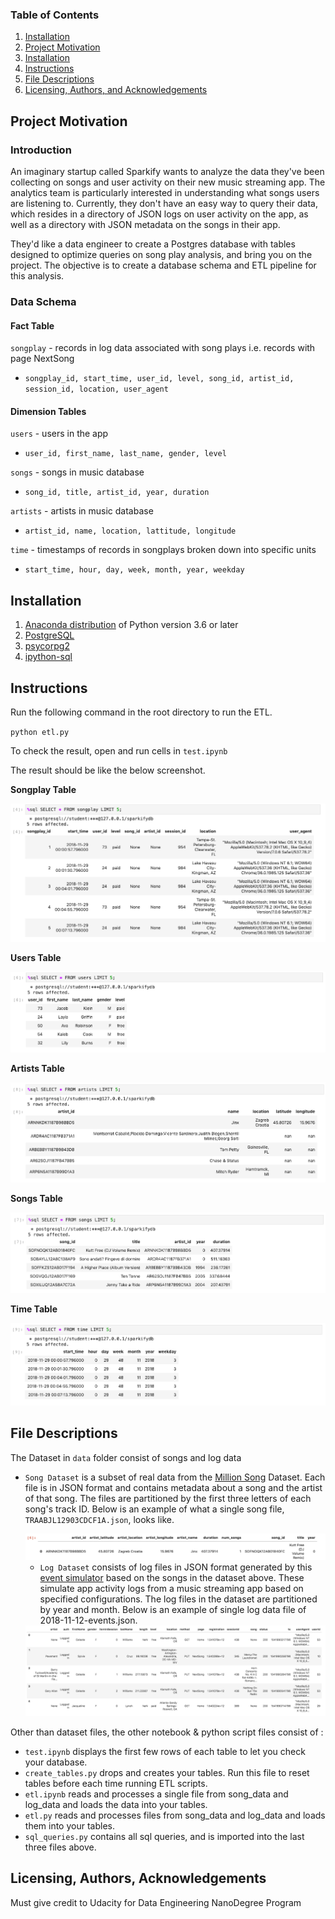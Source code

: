 
### Table of Contents

1. [Installation](#installation)
2. [Project Motivation](#motivation)
3. [Installation](#Installation)
3. [Instructions](#instructions)
4. [File Descriptions](#files)
5. [Licensing, Authors, and Acknowledgements](#licensing)


## Project Motivation<a name="motivation"></a>

### Introduction

An imaginary startup called Sparkify wants to analyze the data they've been collecting on songs and user activity on their new music streaming app. The analytics team is particularly interested in understanding what songs users are listening to. Currently, they don't have an easy way to query their data, which resides in a directory of JSON logs on user activity on the app, as well as a directory with JSON metadata on the songs in their app.

They'd like a data engineer to create a Postgres database with tables designed to optimize queries on song play analysis, and bring you on the project. The objective is to create a database schema and ETL pipeline for this analysis.


### Data Schema

#### Fact Table

`songplay` - records in log data associated with song plays i.e. records with page NextSong
- `songplay_id, start_time, user_id, level, song_id, artist_id, session_id, location, user_agent`

#### Dimension Tables

`users` - users in the app
- `user_id, first_name, last_name, gender, level`

`songs` - songs in music database
- `song_id, title, artist_id, year, duration`

`artists` - artists in music database
- `artist_id, name, location, lattitude, longitude`

`time` - timestamps of records in songplays broken down into specific units
- `start_time, hour, day, week, month, year, weekday`


## Installation <a name="installation"></a>

1. [Anaconda distribution](https://www.anaconda.com/distribution/) of Python version 3.6 or later
2. [PostgreSQL](https://www.postgresql.org/)
3. [psycorpg2](http://initd.org/psycopg/docs/install.html)
4. [ipython-sql](https://github.com/catherinedevlin/ipython-sql)


## Instructions<a name="instructions"></a>

Run the following command in the root directory to run the ETL.

`python etl.py`

To check the result, open and run cells in `test.ipynb`

The result should be like the below screenshot.

**Songplay Table**

<img src="/img/songplay_table_example.png">

**Users Table**

<img src="/img/user_table_example.png">

**Artists Table**

<img src="/img/artist_table_example.png">

**Songs Table**

<img src="/img/song_table_example.png">

**Time Table**

<img src="/img/time_table_example.png">

## File Descriptions <a name="files"></a>

The Dataset in `data` folder consist of songs and log data


- `Song Dataset` is a subset of real data from the [Million Song](https://labrosa.ee.columbia.edu/millionsong/) Dataset. Each file is in JSON format and contains metadata about a song and the artist of that song. The files are partitioned by the first three letters of each song's track ID. Below is an example of what a single song file, `TRAABJL12903CDCF1A.json`, looks like.

    <img src="/img/song_data.png">
    


  - `Log Dataset` consists of log files in JSON format generated by this [event simulator](https://github.com/Interana/eventsim) based on the songs in the dataset above. These simulate app activity logs from a music streaming app based on specified configurations. The log files in the dataset are partitioned by year and month. Below is an example of single log data file of 2018-11-12-events.json.

  <img src="/img/log_data.png">

Other than dataset files, the other notebook & python script files consist of :
- `test.ipynb` displays the first few rows of each table to let you check your database.
- `create_tables.py` drops and creates your tables. Run this file to reset tables before each time running ETL scripts.
- `etl.ipynb` reads and processes a single file from song_data and log_data and loads the data into your tables.
- `etl.py` reads and processes files from song_data and log_data and loads them into your tables.
- `sql_queries.py` contains all sql queries, and is imported into the last three files above.


## Licensing, Authors, Acknowledgements<a name="licensing"></a>

Must give credit to Udacity for Data Engineering NanoDegree Program
